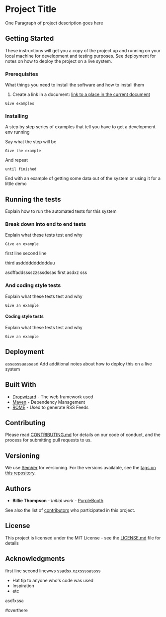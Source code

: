 # Project Title

One Paragraph of project description goes here

## Getting Started

These instructions will get you a copy of the project up and running on your local machine for development and testing purposes. See deployment for notes on how to deploy the project on a live system.

### Prerequisites

What things you need to install the software and how to install them

1. Create a link in a document:  [link to a place in the current document](#overthere)
```
Give examples
```
 
### Installing

A step by step series of examples that tell you have to get a development env running

Say what the step will be

```
Give the example
```

And repeat

```
until finished
```

End with an example of getting some data out of the system or using it for a little demo

## Running the tests

Explain how to run the automated tests for this system

### Break down into end to end tests

Explain what these tests test and why

```
Give an example
```

first line
second line

third asddddddddddduu

asdffaddsssszzsssdssas
first 
asdxz
sss
### And coding style tests

Explain what these tests test and why

```
Give an example
```


#### Coding style tests

Explain what these tests test and why

```
Give an example
```

## Deployment
assasssaassasd
Add additional notes about how to deploy this on a live system

 ## Built With

* [Dropwizard](http://www.dropwizard.io/1.0.2/docs/) - The web framework used
* [Maven](https://maven.apache.org/) - Dependency Management
* [ROME](https://rometools.github.io/rome/) - Used to generate RSS Feeds

## Contributing

Please read [CONTRIBUTING.md](https://gist.github.com/PurpleBooth/b24679402957c63ec426) for details on our code of conduct, and the process for submitting pull requests to us.

## Versioning

We use [SemVer](http://semver.org/) for versioning. For the versions available, see the [tags on this repository](https://github.com/your/project/tags). 

## Authors

* **Billie Thompson** - *Initial work* - [PurpleBooth](https://github.com/PurpleBooth)

See also the list of [contributors][reference] who participated in this project.

## License

This project is licensed under the MIT License - see the [LICENSE.md](LICENSE.md) file for details

## Acknowledgments

first line
second linewws
ssadsx xzxssssassss

* Hat tip to anyone who's code was used
* Inspiration
* etc

asdfxssa


#overthere

[reference]: https://github.com/your/project/contributors